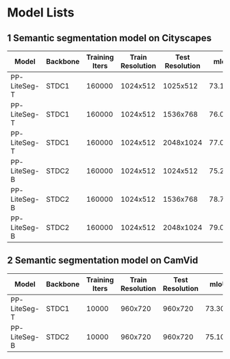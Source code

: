 # Model Lists

## 1 Semantic segmentation model on Cityscapes

| Model | Backbone | Training Iters | Train Resolution | Test Resolution | mIoU | mIoU (flip) | mIoU (ms+flip) | Links |
| --- | --- | --- | ---| --- | --- | --- | --- | --- |
|PP-LiteSeg-T|STDC1|160000|1024x512|1025x512|73.10%|73.89%|-|[config](./pp_liteseg_stdc1_cityscapes_1024x512_scale0.5_160k.yml)\|[Pretrained_model](https://paddleseg.bj.bcebos.com/dygraph/cityscapes/pp_liteseg_stdc1_cityscapes_1024x512_scale0.5_160k/model.pdparams)\|[inference_model](https://paddleseg.bj.bcebos.com/inference/pp_liteseg_infer_models/pp_liteseg_stdc1_cityscapes_1024x512_scale0.5_160k_inference_model.zip)|
|PP-LiteSeg-T|STDC1|160000|1024x512|1536x768|76.03%|76.74%|-|[config](./pp_liteseg_stdc1_cityscapes_1024x512_scale0.75_160k.yml)\|[Pretrained_model](https://paddleseg.bj.bcebos.com/dygraph/cityscapes/pp_liteseg_stdc1_cityscapes_1024x512_scale0.75_160k/model.pdparams)\|[inference_model](https://paddleseg.bj.bcebos.com/inference/pp_liteseg_infer_models/pp_liteseg_stdc1_cityscapes_1024x512_scale0.75_160k_inference_model.zip)|
|PP-LiteSeg-T|STDC1|160000|1024x512|2048x1024|77.04%|77.73%|77.46%|[config](./pp_liteseg_stdc1_cityscapes_1024x512_scale1.0_160k.yml)\|[Pretrained_model](https://paddleseg.bj.bcebos.com/dygraph/cityscapes/pp_liteseg_stdc1_cityscapes_1024x512_scale1.0_160k/model.pdparams)\|[inference_model](https://paddleseg.bj.bcebos.com/inference/pp_liteseg_infer_models/pp_liteseg_stdc1_cityscapes_1024x512_scale1.0_160k_inference_model.zip)|
|PP-LiteSeg-B|STDC2|160000|1024x512|1024x512|75.25%|75.65%|-|[config](./pp_liteseg_stdc2_cityscapes_1024x512_scale0.5_160k.yml)\|[Pretrained_model](https://paddleseg.bj.bcebos.com/dygraph/cityscapes/pp_liteseg_stdc2_cityscapes_1024x512_scale0.5_160k/model.pdparams)\|[inference_model](https://paddleseg.bj.bcebos.com/inference/pp_liteseg_infer_models/pp_liteseg_stdc2_cityscapes_1024x512_scale0.5_160k_inference_model.zip)|
|PP-LiteSeg-B|STDC2|160000|1024x512|1536x768|78.75%|79.23%|-|[config](./pp_liteseg_stdc2_cityscapes_1024x512_scale0.75_160k.yml)\|[Pretrained_model](https://paddleseg.bj.bcebos.com/dygraph/cityscapes/pp_liteseg_stdc2_cityscapes_1024x512_scale0.75_160k/model.pdparams)\|[inference_model](https://paddleseg.bj.bcebos.com/inference/pp_liteseg_infer_models/pp_liteseg_stdc2_cityscapes_1024x512_scale0.75_160k_inference_model.zip)|
|PP-LiteSeg-B|STDC2|160000|1024x512|2048x1024|79.04%|79.52%|79.85%|[config](./pp_liteseg_stdc2_cityscapes_1024x512_scale1.0_160k.yml)\|[Pretrained_model](https://paddleseg.bj.bcebos.com/dygraph/cityscapes/pp_liteseg_stdc2_cityscapes_1024x512_scale1.0_160k/model.pdparams)\|[inference_model](https://paddleseg.bj.bcebos.com/inference/pp_liteseg_infer_models/pp_liteseg_stdc2_cityscapes_1024x512_scale1.0_160k_inference_model.zip)|

## 2 Semantic segmentation model on CamVid

| Model | Backbone | Training Iters | Train Resolution | Test Resolution | mIoU | mIoU (flip) | mIoU (ms+flip) | Links |
| --- | --- | --- | ---| --- | --- | --- | --- | --- |
|PP-LiteSeg-T|STDC1|10000|960x720|960x720|73.30%|73.89%|73.66%|[config](./pp_liteseg_stdc1_camvid_960x720_10k.yml)\|[Pretrained_model](https://paddleseg.bj.bcebos.com/dygraph/camvid/pp_liteseg_stdc1_camvid_960x720_10k/model.pdparams)\|[inference_model](https://paddleseg.bj.bcebos.com/inference/pp_liteseg_infer_models/pp_liteseg_stdc1_camvid_960x720_10k_inference_model.zip)|
|PP-LiteSeg-B|STDC2|10000|960x720|960x720|75.10%|75.85%|75.48%|[config](./pp_liteseg_stdc2_camvid_960x720_10k.yml)\|[Pretrained_model](https://paddleseg.bj.bcebos.com/dygraph/camvid/pp_liteseg_stdc2_camvid_960x720_10k/model.pdparams)\|[inference_model](https://paddleseg.bj.bcebos.com/inference/pp_liteseg_infer_models/pp_liteseg_stdc2_camvid_960x720_10k_inference_model.zip)|